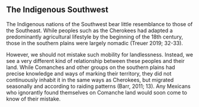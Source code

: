 ## The Indigenous Southwest

The Indigenous nations of the Southwest bear little resemblance to those of the Southeast. While peoples such as the Cherokees had adapted a predominantly agricultural lifestyle by the beginning of the 18th century, those in the southern plains were largely nomadic (Treuer 2019; 32-33).

However, we should not mistake such mobility for landlessness. Instead, we see a very different kind of relationship between these peoples and their land. While Comanches and other groups on the southern plains had precise knowledge and ways of marking their territory, they did not continuously inhabit it in the same ways as Cherokees, but migrated seasonally and according to raiding patterns (Barr, 2011; 13). Any Mexicans who ignorantly found themselves on Comanche land would soon come to know of their mistake.
